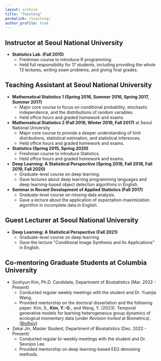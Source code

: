 ```yaml
---
layout: archive
title: "Teaching"
permalink: /teaching/
author_profile: true
---
```


## Instructor at Seoul National University
  - **Statistics Lab. (Fall 2015)**
    - Freshman course to introduce R programming.
    - Held full responsibility for 17 students, including providing the whole 13 lectures, writing exam problems, and giving final grades.

## Teaching Assistant at Seoul National University
  - **Mathematical Statistics 1 (Spring 2016, Summer 2016, Spring 2017, Summer 2017)**
      - Major core course to focus on conditional probability, stochastic independence, and the distributions of random variables.
      - Held office hours and graded homework and exams.
  - **Mathematical Statistics 2 (Fall 2016, Winter 2016, Fall 2017)** at Seoul National University
    - Major core course to provide a deeper understanding of limit distributions, statistical estimation, and statistical inferences.
    - Held office hours and graded homework and exams.
  - **Statistics (Spring 2015, Spring 2020)**
    - Freshman course to introduce Statistics.
    - Held office hours and graded homework and exams.
  - **Deep Learning: A Statistical Perspective (Spring 2018, Fall 2018, Fall 2019, Fall 2020)**
    - Graduate-level course on deep learning.
    - Gave lectures about deep learning programming languages and deep learning-based object detection algorithms in English.
  - **Seminar in Recent Development of Applied Statistics (Fall 2017)**
    - Graduate-level course on missing data analysis.
    - Gave a lecture about the application of expectation-maximization algorithm in incomplete data in English.
      
## Guest Lecturer at Seoul National University
  - **Deep Learning: A Statistical Perspective (Fall 2021)**
    - Graduate-level course on deep learning.
    - Gave the lecture "Conditional Image Synthesis and Its Applications" in English.
      
## Co-mentoring Graduate Students at Columbia University
  - Soohyun Kim, Ph.D. Candidate, Department of Biostatistics (Mar. 2022 - Present)
    - Conducted regular weekly meetings with the student and Dr. Yuanjia Wang.
    - Provided mentorship on the doctoral dissertation and the following paper:
      Kim, S., **Kim, Y.-G.**, and Wang, Y. (2023). Temporal generative models for learning heterogeneous group dynamics of ecological momentary data (under *Revision Invited* at Biometrics). [[BioRxiv]](https://www.biorxiv.org/content/10.1101/2023.09.13.557652v1)
  - Zekai Jin, Master Student, Department of Biostatistics (Dec. 2022 - Present)
    - Conducted regular bi-weekly meetings with the student and Dr. Seonjoo Lee.
    - Provided mentorship on deep learning-based EEG denoising methods.
